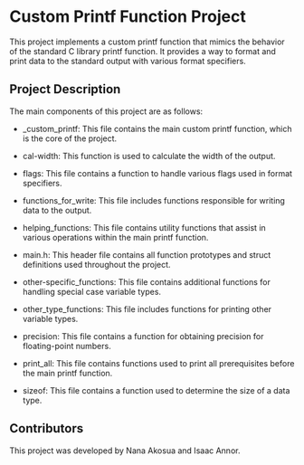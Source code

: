 # Custom Printf Function Project

This project implements a custom printf function that mimics the behavior of the standard C library printf function. It provides a way to format and print data to the standard output with various format specifiers.

## Project Description
The main components of this project are as follows:

- _custom_printf: This file contains the main custom printf function, which is the core of the project.

- cal-width: This function is used to calculate the width of the output.

- flags: This file contains a function to handle various flags used in format specifiers.

- functions_for_write: This file includes functions responsible for writing data to the output.

- helping_functions: This file contains utility functions that assist in various operations within the main printf function.

- main.h: This header file contains all function prototypes and struct definitions used throughout the project.

- other-specific_functions: This file contains additional functions for handling special case variable types.

- other_type_functions: This file includes functions for printing other variable types.

- precision: This file contains a function for obtaining precision for floating-point numbers.

- print_all: This file contains functions used to print all prerequisites before the main printf function.

- sizeof: This file contains a function used to determine the size of a data type.

## Contributors
This project was developed by Nana Akosua and Isaac Annor.
